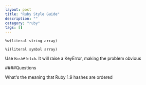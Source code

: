 ```yaml
---
layout: post
title: "Ruby Style Guide"
description: ""
category: "ruby"
tags: []
---
```


```
%w(literal string array)
```

```
%i(literal symbol array)
```

Use ```Hash#fetch```. It will raise a KeyError, making the problem obvious

####Questions

What's the meaning that Ruby 1.9 hashes are ordered
